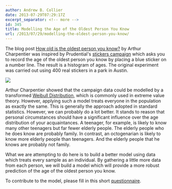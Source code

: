 ```yaml
---
author: Andrew B. Collier
date: 2013-07-29T07:29:17Z
excerpt_separator: <!-- more -->
id: 345
title: Modelling the Age of the Oldest Person You Know
url: /2013/07/29/modelling-the-oldest-person-you-know/
---
```


The blog post [How old is the oldest person you know?](http://freakonometrics.hypotheses.org/7079)&nbsp;by Arthur Charpentier was inspired by Prudential's&nbsp;[stickers campaign](http://www.youtube.com/watch?v=axofdNHh9DQ)&nbsp;which asks you to record the age of the oldest person you know by placing a blue sticker on a number line. The result is a histogram of ages. The original experiment was carried out using 400 real stickers in a park in Austin.

<!--more-->

<img src="/img/2013/07/OldestPerson.jpg">

Arthur Charpentier showed that the campaign data could be modelled by a transformed [Weibull Distribution](http://en.wikipedia.org/wiki/Weibull_distribution), which is commonly used in extreme value theory. However, applying such a model treats everyone in the population as exactly the same. This is generally the approach adopted in standard statistics. However, we can probably do a lot better. It stands to reason that personal circumstances should have a significant influence over the age distribution of your acquaintances. A teenager, for example, is likely to know many other teenagers but far fewer elderly people. The elderly people who he does know are probably family. In contrast, an octogenarian is likely to know more elderly people than teenagers. And the elderly people that he knows are probably not family.

What we are attempting to do here is to build a better model using data which treats every sample as an individual. By gathering a little more data from each person, we will build a model which will provide a more robust prediction of the age of the oldest person you know.

To contribute to the model, please fill in this short [questionnaire](https://docs.google.com/forms/d/1Puwu5xXilYOwG_v4Va_1GnseQkGsvQFb4wN-uac17Ks/viewform).
